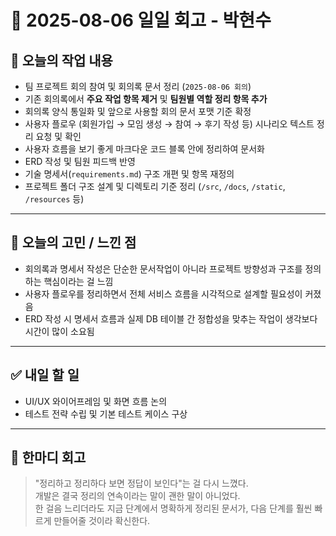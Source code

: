 # 📝 2025-08-06 일일 회고 - 박현수

## 🌱 오늘의 작업 내용

* 팀 프로젝트 회의 참여 및 회의록 문서 정리 (`2025-08-06 회의`)
* 기존 회의록에서 **주요 작업 항목 제거** 및 **팀원별 역할 정리 항목 추가**
* 회의록 양식 통일화 및 앞으로 사용할 회의 문서 포맷 기준 확정
* 사용자 플로우 (회원가입 → 모임 생성 → 참여 → 후기 작성 등) 시나리오 텍스트 정리 요청 및 확인
* 사용자 흐름을 보기 좋게 마크다운 코드 블록 안에 정리하여 문서화
* ERD 작성 및 팀원 피드백 반영
* 기술 명세서(`requirements.md`) 구조 개편 및 항목 재정의
* 프로젝트 폴더 구조 설계 및 디렉토리 기준 정리 (`/src`, `/docs`, `/static`, `/resources` 등)

---

## 🤔 오늘의 고민 / 느낀 점

* 회의록과 명세서 작성은 단순한 문서작업이 아니라 프로젝트 방향성과 구조를 정의하는 핵심이라는 걸 느낌
* 사용자 플로우를 정리하면서 전체 서비스 흐름을 시각적으로 설계할 필요성이 커졌음
* ERD 작성 시 명세서 흐름과 실제 DB 테이블 간 정합성을 맞추는 작업이 생각보다 시간이 많이 소요됨

---

## ✅ 내일 할 일

* UI/UX 와이어프레임 및 화면 흐름 논의
* 테스트 전략 수립 및 기본 테스트 케이스 구상

---

## 💬 한마디 회고

> "정리하고 정리하다 보면 정답이 보인다"는 걸 다시 느꼈다.  
> 개발은 결국 정리의 연속이라는 말이 괜한 말이 아니었다.  
> 한 걸음 느리더라도 지금 단계에서 명확하게 정리된 문서가, 다음 단계를 훨씬 빠르게 만들어줄 것이라 확신한다.
